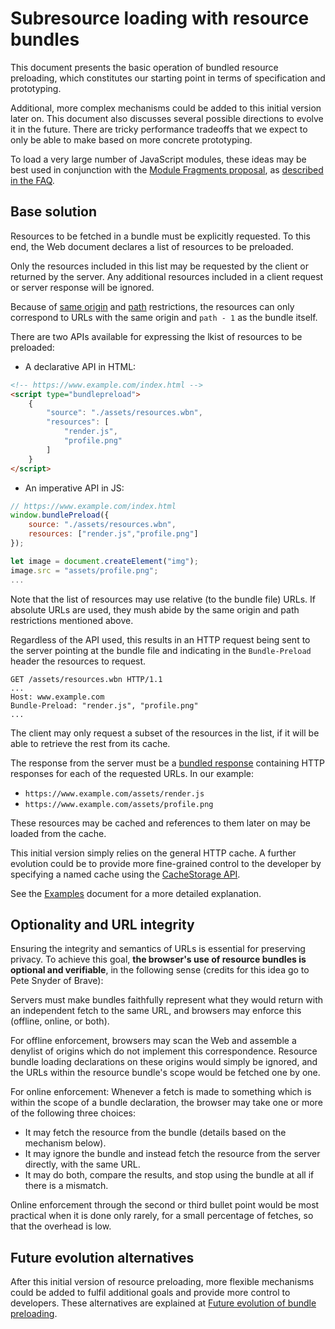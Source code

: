 # Subresource loading with resource bundles

This document presents the basic operation of bundled resource preloading, which constitutes our starting point in terms of specification and prototyping.

Additional, more complex mechanisms could be added to this initial version later on. This document also discusses several possible directions to evolve it in the future. There are tricky performance tradeoffs that we expect to only be able to make based on more concrete prototyping.

To load a very large number of JavaScript modules, these ideas may be best used in conjunction with the [Module Fragments proposal](https://github.com/tc39/proposal-module-fragments), as [described in the FAQ](https://github.com/WICG/resource-bundles/blob/main/faq.md#q-will-support-for-non-js-assets-make-resource-bundle-loading-too-heavy-weightslow).

## Base solution

Resources to be fetched in a bundle must be explicitly requested.  To this end, the Web document declares a list of resources to be preloaded.

Only the resources included in this list may be requested by the client or returned by the server. Any additional resources included in a client request or server response will be ignored.

Because of [same origin](https://developer.mozilla.org/en-US/docs/Web/Security/Same-origin_policy) and [path](glossary.md) restrictions, the resources can only correspond to URLs with the same origin and `path - 1` as the bundle itself.

<!-- TODO explain path restriction -->

There are two APIs available for expressing the lkist of resources to be preloaded:

* A declarative API in HTML:

```html
<!-- https://www.example.com/index.html -->
<script type="bundlepreload">
    {
        "source": "./assets/resources.wbn",
        "resources": [
            "render.js",
            "profile.png"
        ]
    }
</script>
```

* An imperative API in JS:

```js
// https://www.example.com/index.html
window.bundlePreload({
    source: "./assets/resources.wbn",
    resources: ["render.js","profile.png"]
});

let image = document.createElement("img");
image.src = "assets/profile.png";
...
```

Note that the list of resources may use relative (to the bundle file) URLs. If absolute URLs are used, they mush abide by the same origin and path restrictions mentioned above.

Regardless of the API used, this results in an HTTP request being sent to the server pointing at the bundle file and indicating in the `Bundle-Preload` header the resources to request.


```HTTP
GET /assets/resources.wbn HTTP/1.1
...
Host: www.example.com
Bundle-Preload: "render.js", "profile.png"
...
```

<!-- TODO doesn't this mean that if the server does not understand this header, it will send the whole bundle??? -->

The client may only request a subset of the resources in the list, if it will be able to retrieve the rest from its cache.

The response from the server must be a [bundled response](https://github.com/wpack-wg/bundled-responses) containing HTTP responses for each of the requested URLs. In our example:

* `https://www.example.com/assets/render.js`
* `https://www.example.com/assets/profile.png`

These resources may be cached and references to them later on may be loaded from the cache.

This initial version simply relies on the general HTTP cache. A further evolution could be to provide more fine-grained control to the developer by specifying a named cache using the [CacheStorage API](https://developer.mozilla.org/en-US/docs/Web/API/CacheStorage).


See the [Examples](examples.md) document for a more detailed explanation.

## Optionality and URL integrity

Ensuring the integrity and semantics of URLs is essential for preserving privacy. To achieve this goal, **the browser's use of resource bundles is optional and verifiable**, in the following sense (credits for this idea go to Pete Snyder of Brave):

Servers must make bundles faithfully represent what they would return with an independent fetch to the same URL, and browsers may enforce this (offline, online, or both).

For offline enforcement, browsers may scan the Web and assemble a denylist of origins which do not implement this correspondence. Resource bundle loading declarations on these origins would simply be ignored, and the URLs within the resource bundle's scope would be fetched one by one.

For online enforcement: Whenever a fetch is made to something which is within the scope of a bundle declaration, the browser may take one or more of the following three choices:

- It may fetch the resource from the bundle (details based on the mechanism below).
- It may ignore the bundle and instead fetch the resource from the server directly, with the same URL.
- It may do both, compare the results, and stop using the bundle at all if there is a mismatch.

Online enforcement through the second or third bullet point would be most practical when it is done only rarely, for a small percentage of fetches, so that the overhead is low.


## Future evolution alternatives

After this initial version of resource preloading, more flexible mechanisms could be added to fulfil additional goals and provide more control to developers. These alternatives are explained at [Future evolution of bundle preloading](subresource-loading-evolution.md).